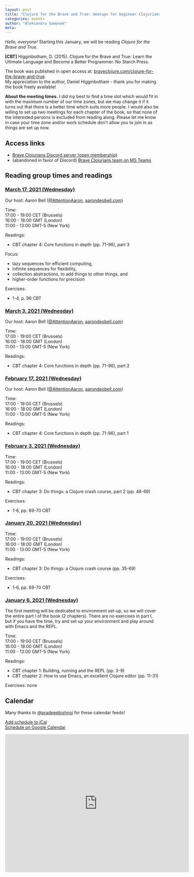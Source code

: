 ```yaml
---
layout: post
title: "Clojure for the Brave and True: meetups for beginner Clojurians"
categories: events 
author: "Aleksandra Samonek"
meta: 
---
```


<i>Hello, everyone!</i> Starting this January, we will be reading <i>Clojure for the Brave and True</i>.

<b>[CBT]</b> Higginbotham, D. (2015). Clojure for the Brave and True: Learn the Ultimate Language and Become a Better Programmer. No Starch Press.

The book was published in open access at:
<a href="https://www.braveclojure.com/clojure-for-the-brave-and-true/">braveclojure.com/clojure-for-the-brave-and-true</a>. <br>
My appreciation to the author, Daniel Higginbotham - thank you for making the book freely available!

<b>About the meeting times.</b> I did my best to find a time slot which would fit in with the maximum number of our time zones, but we may change it if it turns out that there is a better time which suits more people. I would also be willing to set up two meetings for each chapter of the book, so that none of the interested persons is excluded from reading along. Please let me know in case your time zone and/or work schedule don't allow you to join in as things are set up now.

## Access links

- <a href="https://discord.gg/9tQpxzz99T">Brave Clojurians Discord server (open membership)</a>  
- (abandoned in favor of Discord) <a href="https://teams.microsoft.com/l/team/19%3a97a02589db2742f296e5af7715b9e50d%40thread.tacv2/conversations?groupId=2a3d4d2a-2c8d-416c-a6fe-003882aec9c9&tenantId=eb0e26eb-bfbe-47d2-9e90-ebd2426dbceb">Brave Clojurians team on MS Teams</a>  


## Reading group times and readings

### <u>March 17, 2021 (Wednesday)</u>

Our host: Aaron Bell (<a href="https://twitter.com/AttentionAaron">@AttentionAaron</a>, <a href="https://aarondeobell.com/">aarondeobell.com</a>)

Time:<br>
17:00 - 19:00 CET (Brussels)<br>
16:00 - 18:00 GMT (London)<br>
11:00 - 13:00 GMT-5 (New York)<br>

Readings:
- CBT chapter 4: Core functions in depth (pp. 71-96), part 3

Focus:
- lazy sequences for efficient computing,  
- infinite sequences for flexibility,  
- collection abstractions, to add things to other things, and  
- higher-order functions for precision  

Exercises:
- 1-4, p. 96 CBT 

### <u>March 3, 2021 (Wednesday)</u>

Our host: Aaron Bell (<a href="https://twitter.com/AttentionAaron">@AttentionAaron</a>, <a href="https://aarondeobell.com/">aarondeobell.com</a>)

Time:<br>
17:00 - 19:00 CET (Brussels)<br>
16:00 - 18:00 GMT (London)<br>
11:00 - 13:00 GMT-5 (New York)<br>

Readings:
- CBT chapter 4: Core functions in depth (pp. 71-96), part 2 


### <u>February 17, 2021 (Wednesday)</u>

Our host: Aaron Bell (<a href="https://twitter.com/AttentionAaron">@AttentionAaron</a>, <a href="https://aarondeobell.com/">aarondeobell.com</a>)

Time:<br>
17:00 - 19:00 CET (Brussels)<br>
16:00 - 18:00 GMT (London)<br>
11:00 - 13:00 GMT-5 (New York)<br>

Readings:
- CBT chapter 4: Core functions in depth (pp. 71-96), part 1  


### <u>February 3, 2021 (Wednesday)</u>

Time:<br>
17:00 - 19:00 CET (Brussels)<br>
16:00 - 18:00 GMT (London)<br>
11:00 - 13:00 GMT-5 (New York)<br>

Readings:
- CBT chapter 3: Do things: a Clojure crash course, part 2 (pp. 48-69)   

Exercises:
- 1-6, pp. 69-70 CBT

### <u>January 20, 2021 (Wednesday)</u>


Time:<br>
17:00 - 19:00 CET (Brussels)<br>
16:00 - 18:00 GMT (London)<br>
11:00 - 13:00 GMT-5 (New York)<br>

Readings:
- CBT chapter 3: Do things: a Clojure crash course (pp. 35-69)   

Exercises:
- 1-6, pp. 69-70 CBT 

### <u>January 6, 2021 (Wednesday)</u>

The first meeting will be dedicated to environment set-up, so we will cover the entire part I of the book (2 chapters). There are no exercises in part I, but if you have the time, try and set up your environment and play around with Emacs and the REPL.

Time:<br>
17:00 - 19:00 CET (Brussels)<br>
16:00 - 18:00 GMT (London)<br>
11:00 - 13:00 GMT-5 (New York)<br>

Readings:
- CBT chapter 1: Building, running and the REPL (pp. 3-9)  
- CBT chapter 2: How to use Emacs, an excellent Clojure editor (pp. 11-31)  

Exercises: none  

## Calendar

Many thanks to <a href="https://twitter.com/pradeepbishnoi">@pradeepbishnoi</a> for these calendar feeds!

<a href="https://calendar.google.com/calendar/ical/r91io5fcbcg2jpl6ba32qe0ofg%40group.calendar.google.com/public/basic.ics">Add schedule to iCal</a><br>
<a href="https://calendar.google.com/calendar/embed?src=r91io5fcbcg2jpl6ba32qe0ofg%40group.calendar.google.com&ctz=Asia%2FKolkata">Schedule on Google Calendar</a>

<iframe src="https://calendar.google.com/calendar/embed?src=r91io5fcbcg2jpl6ba32qe0ofg%40group.calendar.google.com&ctz=Asia%2FKolkata" style="border: 0" width="600" height="450" frameborder="0" scrolling="no"></iframe>
